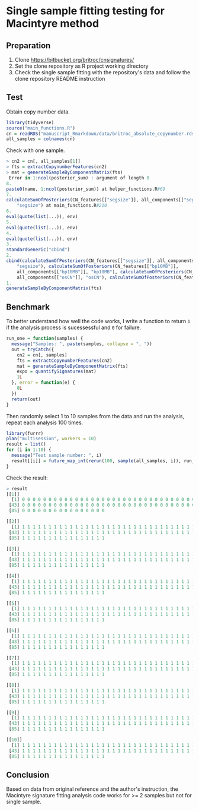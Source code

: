 # Single sample fitting testing for Macintyre method

## Preparation

1. Clone <https://bitbucket.org/britroc/cnsignatures/>
2. Set the clone repository as R project working directory
3. Check the single sample fitting with the repository's data and follow the clone repository README instruction

## Test

Obtain copy number data.

```R
library(tidyverse)
source("main_functions.R")
cn = readRDS("manuscript_Rmarkdown/data/britroc_absolute_copynumber.rds")
all_samples = colnames(cn)
```

Check with one sample.

```R
> cn2 = cn[, all_samples[1]]
> fts = extractCopynumberFeatures(cn2)
> mat = generateSampleByComponentMatrix(fts)
 Error in 1:ncol(posterior_sum) : argument of length 0 
8.
paste0(name, 1:ncol(posterior_sum)) at helper_functions.R#69
7.
calculateSumOfPosteriors(CN_features[["segsize"]], all_components[["segsize"]], 
    "segsize") at main_functions.R#210
6.
eval(quote(list(...)), env) 
5.
eval(quote(list(...)), env) 
4.
eval(quote(list(...)), env) 
3.
standardGeneric("cbind") 
2.
cbind(calculateSumOfPosteriors(CN_features[["segsize"]], all_components[["segsize"]], 
    "segsize"), calculateSumOfPosteriors(CN_features[["bp10MB"]], 
    all_components[["bp10MB"]], "bp10MB"), calculateSumOfPosteriors(CN_features[["osCN"]], 
    all_components[["osCN"]], "osCN"), calculateSumOfPosteriors(CN_features[["changepoint"]],  ... at main_functions.R#210
1.
generateSampleByComponentMatrix(fts) 
```

## Benchmark

To better understand how well the code works, I write a function to return `1` if the analysis process is sucessessful and `0` for failure.

```R
run_one = function(samples) {
  message("Samples: ", paste(samples, collapse = ", "))
  out = tryCatch({
    cn2 = cn[, samples]
    fts = extractCopynumberFeatures(cn2)
    mat = generateSampleByComponentMatrix(fts)
    expo = quantifySignatures(mat)
    1L
  }, error = function(e) {
    0L
  })
  return(out)
}
```

Then randomly select 1 to 10 samples from the data and run the analysis, repeat each analysis 100 times.

```R
library(furrr)
plan("multisession", workers = 10)
result = list()
for (i in 1:10) {
  message("Test sample number: ", i)
  result[[i]] = future_map_int(rerun(100, sample(all_samples, i)), run_one)
}
```

Check the result:

```R
> result
[[1]]
  [1] 0 0 0 0 0 0 0 0 0 0 0 0 0 0 0 0 0 0 0 0 0 0 0 0 0 0 0 0 0 0 0 0 0 0 0 0 0 0 0 0 0 0
 [43] 0 0 0 0 0 0 0 0 0 0 0 0 0 0 0 0 0 0 0 0 0 0 0 0 0 0 0 0 0 0 0 0 0 0 0 0 0 0 0 0 0 0
 [85] 0 0 0 0 0 0 0 0 0 0 0 0 0 0 0 0

[[2]]
  [1] 1 1 1 1 1 1 1 1 1 1 1 1 1 1 1 1 1 1 1 1 1 1 1 1 1 1 1 1 1 1 1 1 1 1 1 1 1 1 1 1 1 1
 [43] 1 1 1 1 1 1 1 1 1 1 1 1 1 1 1 1 1 1 1 1 1 1 1 1 1 1 1 1 1 1 1 1 1 1 1 1 1 1 1 1 1 1
 [85] 1 1 1 1 1 1 1 1 1 1 1 1 1 1 1 1

[[3]]
  [1] 1 1 1 1 1 1 1 1 1 1 1 1 1 1 1 1 1 1 1 1 1 1 1 1 1 1 1 1 1 1 1 1 1 1 1 1 1 1 1 1 1 1
 [43] 1 1 1 1 1 1 1 1 1 1 1 1 1 1 1 1 1 1 1 1 1 1 1 1 1 1 1 1 1 1 1 1 1 1 1 1 1 1 1 1 1 1
 [85] 1 1 1 1 1 1 1 1 1 1 1 1 1 1 1 1

[[4]]
  [1] 1 1 1 1 1 1 1 1 1 1 1 1 1 1 1 1 1 1 1 1 1 1 1 1 1 1 1 1 1 1 1 1 1 1 1 1 1 1 1 1 1 1
 [43] 1 1 1 1 1 1 1 1 1 1 1 1 1 1 1 1 1 1 1 1 1 1 1 1 1 1 1 1 1 1 1 1 1 1 1 1 1 1 1 1 1 1
 [85] 1 1 1 1 1 1 1 1 1 1 1 1 1 1 1 1

[[5]]
  [1] 1 1 1 1 1 1 1 1 1 1 1 1 1 1 1 1 1 1 1 1 1 1 1 1 1 1 1 1 1 1 1 1 1 1 1 1 1 1 1 1 1 1
 [43] 1 1 1 1 1 1 1 1 1 1 1 1 1 1 1 1 1 1 1 1 1 1 1 1 1 1 1 1 1 1 1 1 1 1 1 1 1 1 1 1 1 1
 [85] 1 1 1 1 1 1 1 1 1 1 1 1 1 1 1 1

[[6]]
  [1] 1 1 1 1 1 1 1 1 1 1 1 1 1 1 1 1 1 1 1 1 1 1 1 1 1 1 1 1 1 1 1 1 1 1 1 1 1 1 1 1 1 1
 [43] 1 1 1 1 1 1 1 1 1 1 1 1 1 1 1 1 1 1 1 1 1 1 1 1 1 1 1 1 1 1 1 1 1 1 1 1 1 1 1 1 1 1
 [85] 1 1 1 1 1 1 1 1 1 1 1 1 1 1 1 1

[[7]]
  [1] 1 1 1 1 1 1 1 1 1 1 1 1 1 1 1 1 1 1 1 1 1 1 1 1 1 1 1 1 1 1 1 1 1 1 1 1 1 1 1 1 1 1
 [43] 1 1 1 1 1 1 1 1 1 1 1 1 1 1 1 1 1 1 1 1 1 1 1 1 1 1 1 1 1 1 1 1 1 1 1 1 1 1 1 1 1 1
 [85] 1 1 1 1 1 1 1 1 1 1 1 1 1 1 1 1

[[8]]
  [1] 1 1 1 1 1 1 1 1 1 1 1 1 1 1 1 1 1 1 1 1 1 1 1 1 1 1 1 1 1 1 1 1 1 1 1 1 1 1 1 1 1 1
 [43] 1 1 1 1 1 1 1 1 1 1 1 1 1 1 1 1 1 1 1 1 1 1 1 1 1 1 1 1 1 1 1 1 1 1 1 1 1 1 1 1 1 1
 [85] 1 1 1 1 1 1 1 1 1 1 1 1 1 1 1 1

[[9]]
  [1] 1 1 1 1 1 1 1 1 1 1 1 1 1 1 1 1 1 1 1 1 1 1 1 1 1 1 1 1 1 1 1 1 1 1 1 1 1 1 1 1 1 1
 [43] 1 1 1 1 1 1 1 1 1 1 1 1 1 1 1 1 1 1 1 1 1 1 1 1 1 1 1 1 1 1 1 1 1 1 1 1 1 1 1 1 1 1
 [85] 1 1 1 1 1 1 1 1 1 1 1 1 1 1 1 1

[[10]]
  [1] 1 1 1 1 1 1 1 1 1 1 1 1 1 1 1 1 1 1 1 1 1 1 1 1 1 1 1 1 1 1 1 1 1 1 1 1 1 1 1 1 1 1
 [43] 1 1 1 1 1 1 1 1 1 1 1 1 1 1 1 1 1 1 1 1 1 1 1 1 1 1 1 1 1 1 1 1 1 1 1 1 1 1 1 1 1 1
 [85] 1 1 1 1 1 1 1 1 1 1 1 1 1 1 1 1
```

## Conclusion

Based on data from original reference and the author's instruction, the Macintyre signature fitting analysis code works for >= 2 samples but not for single sample.
